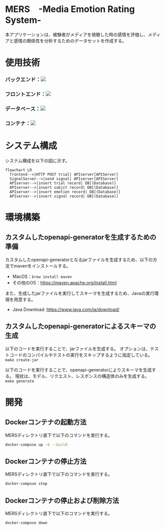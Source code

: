 # MERS　-Media Emotion Rating System-
本アプリケーションは、被験者がメディアを視聴した時の感情を評価し、メディアと感情の関係性を分析するためのデータセットを作成する。

# 使用技術
### バックエンド：<img src="https://img.shields.io/badge/-Go-76E1FE.svg?logo=go&style=plastic">

### フロントエンド：<img src="https://img.shields.io/badge/-React-61DAFB.svg?logo=react&style=plastic">

### データベース：<img src="https://img.shields.io/badge/-Mysql-4479A1.svg?logo=mysql&style=plastic">

### コンテナ：<img src="https://img.shields.io/badge/-Docker-1488C6.svg?logo=docker&style=plastic">

# システム構成
システム構成を以下の図に示す。
```mermaid
flowchart LR
  frontend-->|HTTP POST trial| APIserver[APIServer]
  SignalServer-->|send signal| APIserver[APIServer]
  APIserver-->|insert trial record| DB[(Database)]
  APIserver-->|insert subjct record| DB[(Database)]
  APIserver-->|insert emotion record| DB[(Database)]
  APIserver-->|insert signal record| DB[(Database)]
```
# 環境構築
## カスタムしたopenapi-generatorを生成するための準備
カスタムしたopenapi-generatorとなるjarファイルを生成するため、以下の方法でmavenをインストールする。
- MacOS：`brew install maven`  
- その他のOS：https://maven.apache.org/install.html

また、生成したjarファイルを実行してスキーマを生成するため、Javaの実行環境を用意する。  
- Java Download: https://www.java.com/ja/download/

## カスタムしたopenapi-generatorによるスキーマの生成
以下のコードを実行することで、jarファイルを生成する。
オプションは、テストコードのコンパイルやテストの実行をスキップするように指定している。  
`make create-jar`

以下のコードを実行することで、openapi-generatorによりスキーマを生成する。
現状は、モデル、リクエスト、レスポンスの構造体のみを生成する。  
`make generate`

# 開発
## Dockerコンテナの起動方法
MERSディレクトリ直下で以下のコマンドを実行する。
```bash
docker-compose up -d --build
```

## Dockerコンテナの停止方法
MERSディレクトリ直下で以下のコマンドを実行する。
```bash
docker-compose stop
```

## Dockerコンテナの停止および削除方法
MERSディレクトリ直下で以下のコマンドを実行する。
```bash
docker-compose down
```
